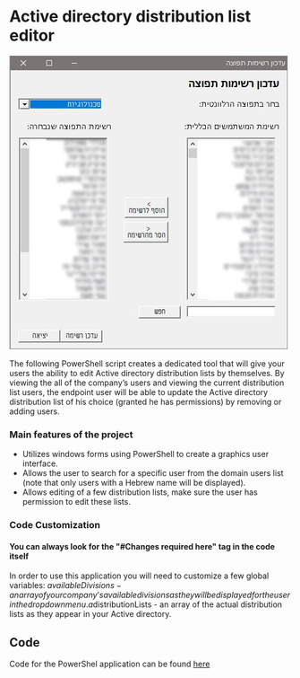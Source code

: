 # Active directory distribution list editor

![Main Image](Images/Main_photo.JPG)

The following PowerShell script creates a dedicated tool that will give your users the ability to edit Active directory distribution lists by themselves.
By viewing the all of the company’s users and viewing the current distribution list users, the endpoint user will be able to update the Active directory distribution list of his choice (granted he has permissions) by removing or adding users.

### Main features of the project

- Utilizes windows forms using PowerShell to create a graphics user interface.
- Allows the user to search for a specific user from the domain users list (note that only users with a Hebrew name will be displayed).
- Allows editing of a few distribution lists, make sure the user has permission to edit these lists.

### Code Customization
#### You can always look for the "#Changes required here" tag in the code itself
In order to use this application you will need to customize a few global variables:
$availableDivisions - an array of your company’s available divisions as they will be displayed for the user in the drop down menu.
a$distributionLists - an array of the actual distribution lists as they appear in your Active directory.

## Code

Code for the PowerShel application can be found [here](Code/Update_AD_distribution_list.ps1)